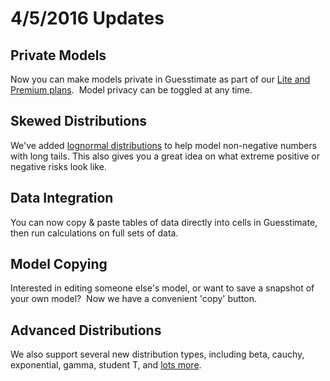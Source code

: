# 4/5/2016 Updates

## Private Models

Now you can make models private in Guesstimate as part of our [Lite and Premium plans](https://www.getguesstimate.com/pricing).  Model privacy can be toggled at any time.

## Skewed Distributions

We've added [lognormal distributions](https://medium.com/guesstimate-blog/lognormal-normal-833bf413c7a3#.k9xffngyu) to help model non-negative numbers with long tails. This also gives you a great idea on what extreme positive or negative risks look like.

## Data Integration

You can now copy & paste tables of data directly into cells in Guesstimate, then run calculations on full sets of data.

## Model Copying

Interested in editing someone else's model, or want to save a snapshot of your own model?  Now we have a convenient 'copy' button.

## Advanced Distributions

We also support several new distribution types, including beta, cauchy, exponential, gamma, student T, and [lots more](https://github.com/getguesstimate/guesstimate-app/releases/tag/v0.4.0).
